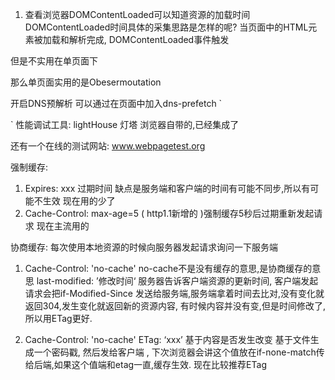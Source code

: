 1. 查看浏览器DOMContentLoaded可以知道资源的加载时间
DOMContentLoaded时间具体的采集思路是怎样的呢?
当页面中的HTML元素被加载和解析完成, DOMContentLoaded事件触发

但是不实用在单页面下

那么单页面实用的是Obesermoutation


开启DNS预解析 可以通过在页面中加入dns-prefetch
`
<meta http-equiv="x-dns-prefetch-control" content="on"/>
<link rel="dns-prefetch" href="https://s.google.com/">
`
性能调试工具: lightHouse  灯塔 浏览器自带的,已经集成了

还有一个在线的测试网站: www.webpagetest.org



强制缓存: 
1. Expires: xxx   过期时间 缺点是服务端和客户端的时间有可能不同步,所以有可能不生效   现在用的少了
2. Cache-Control: max-age=5     ( http1.1新增的 )强制缓存5秒后过期重新发起请求  现在主流用的

协商缓存: 
每次使用本地资源的时候向服务器发起请求询问一下服务端
1. Cache-Control: 'no-cache'   no-cache不是没有缓存的意思,是协商缓存的意思
last-modified: ’修改时间‘   服务器告诉客户端资源的更新时间,  客户端发起请求会把if-Modified-Since 发送给服务端,服务端拿着时间去比对,没有变化就返回304,发生变化就返回新的资源内容, 有时候内容并没有变,但是时间修改了,所以用ETag更好.

2. Cache-Control: 'no-cache'
ETag: ‘xxx’  基于内容是否发生改变  基于文件生成一个密码戳, 然后发给客户端 ,  下次浏览器会讲这个值放在if-none-match传给后端,如果这个值端和etag一直,缓存生效.   现在比较推荐ETag
